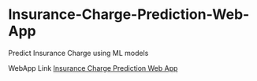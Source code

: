 # Insurance-Charge-Prediction-Web-App
Predict Insurance Charge using ML models


WebApp Link <a href="https://insurance-charge-prediction-web-app-tcxjjmuepif2cf5g72glnv.streamlit.app/">Insurance Charge Prediction Web App</a>



